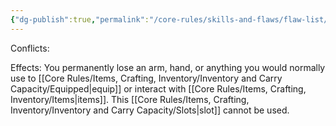 ```yaml
---
{"dg-publish":true,"permalink":"/core-rules/skills-and-flaws/flaw-list/rank-5/lost-equip-slot/"}
---
```


Conflicts:

Effects:
You permanently lose an arm, hand, or anything you would normally use to [[Core Rules/Items, Crafting, Inventory/Inventory and Carry Capacity/Equipped\|equip]] or interact with [[Core Rules/Items, Crafting, Inventory/Items\|items]]. This [[Core Rules/Items, Crafting, Inventory/Inventory and Carry Capacity/Slots\|slot]] cannot be used.